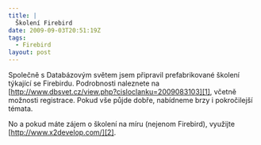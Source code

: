 ```yaml
---
title: |
  Školení Firebird
date: 2009-09-03T20:51:19Z
tags:
  - Firebird
layout: post
---
```

Společně s Databázovým světem jsem připravil prefabrikované školení týkající se Firebirdu. Podrobnosti naleznete na [http://www.dbsvet.cz/view.php?cisloclanku=2009083103][1], včetně možnosti registrace. Pokud vše půjde dobře, nabídneme brzy i pokročilejší témata.

No a pokud máte zájem o školení na míru (nejenom Firebird), využijte [http://www.x2develop.com/][2].

[1]: http://www.dbsvet.cz/view.php?cisloclanku=2009083103
[2]: http://www.x2develop.com/